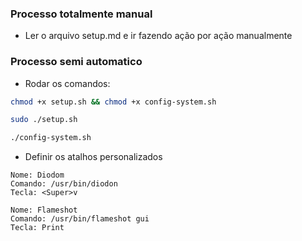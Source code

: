 ### Processo totalmente manual
- Ler o arquivo setup.md e ir fazendo ação por ação manualmente

### Processo semi automatico
- Rodar os comandos:
```bash
chmod +x setup.sh && chmod +x config-system.sh
```
```bash
sudo ./setup.sh
```
```bash
./config-system.sh
```
- Definir os atalhos personalizados
```
Nome: Diodom
Comando: /usr/bin/diodon
Tecla: <Super>v
```
```
Nome: Flameshot
Comando: /usr/bin/flameshot gui
Tecla: Print
```
